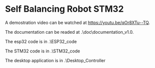 # Self Balancing Robot STM32

A demostration video can be watched at https://youtu.be/qOr8XTu--TQ.

The documentation can be readed at .\doc\documentation_v1.0.

The esp32 code is in .\ESP32_code

The STM32 code is in .\STM32_code

The desktop application is in .\Desktop_Controller
